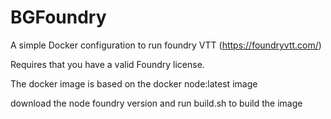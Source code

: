 # BGFoundry

A simple Docker configuration to run foundry VTT (https://foundryvtt.com/)

Requires that you have a valid Foundry license.

The docker image is based on the docker node:latest image

download the node foundry version and run build.sh to build the image




